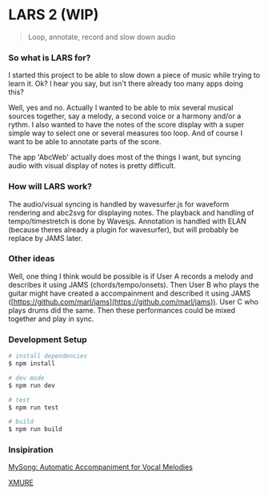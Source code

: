 # LARS 2 (WIP)
> Loop, annotate, record and slow down audio

### So what is LARS for?
I started this project to be able to slow down a piece of music while trying to learn it. Ok? I hear you say, but isn't there already too many apps doing this? 

Well, yes and no. Actually I wanted to be able to mix several musical sources together, say a melody, a second voice or a harmony and/or a rythm. I also wanted to have the notes of the score display with a super simple way to select one or several measures too loop. And of course I want to be able to annotate parts of the score.

The app 'AbcWeb' actually does most of the things I want, but syncing audio with visual display of notes is pretty difficult. 

### How will LARS work?
The audio/visual syncing is handled by wavesurfer.js for waveform rendering and abc2svg for displaying notes. The playback and handling of tempo/timestretch is done by Wavesjs.
Annotation is handled with ELAN (because theres already a plugin for wavesurfer), but will probably be replace by JAMS later. 

### Other ideas
Well, one thing I think would be possible is if User A records a melody and describes it using JAMS (chords/tempo/onsets). Then User B who plays the guitar might have created a accompainment and described it using JAMS ([https://github.com/marl/jams](https://github.com/marl/jams)). User C who plays drums did the same. Then these performances could be mixed together and play in sync.

### Development Setup

```bash
# install dependencies
$ npm install

# dev mode
$ npm run dev

# test
$ npm run test

# build
$ npm run build
```

### Insipiration
[MySong: Automatic Accompaniment for Vocal Melodies](https://www.youtube.com/watch?v=Lud6_I04OkQ)

[XMURE](https://www.youtube.com/watch?v=xp-81IKm-Tg)
